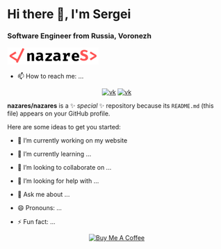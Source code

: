 # Hi there 👋, I'm Sergei</h1>
### Software Engineer from Russia, Voronezh</h3>

[![nazares](nazares.svg 'nazares')](https://nazares.ru)

- 📫 How to reach me: ...
<div id="socials" align="center">
 <a href="https://vk.com/nazares"><img src="https://img.shields.io/badge/VK-0077FF?style=for-the-badge&logo=VK&logoColor=white" alt="vk"></a>
 <a href="https://t.me/nazares"><img src="https://img.shields.io/badge/Telegram-26A5E4?style=for-the-badge&logo=VK&logoColor=white" alt="vk"></a>
</div>

**nazares/nazares** is a ✨ _special_ ✨ repository because its `README.md` (this file) appears on your GitHub profile.

Here are some ideas to get you started:

- 🔭 I’m currently working on my website
- 🌱 I’m currently learning ...
- 👯 I’m looking to collaborate on ...
- 🤔 I’m looking for help with ...
- 💬 Ask me about ...

- 😄 Pronouns: ...
- ⚡ Fun fact: ...

<div id="buymeacoffee" align="center">
<a href="https://www.buymeacoffee.com/nazares" target="_blank"><img src="https://cdn.buymeacoffee.com/buttons/v2/default-yellow.png" alt="Buy Me A Coffee" style="height: 40px !important;width: 119px !important;" ></a>
</div>
